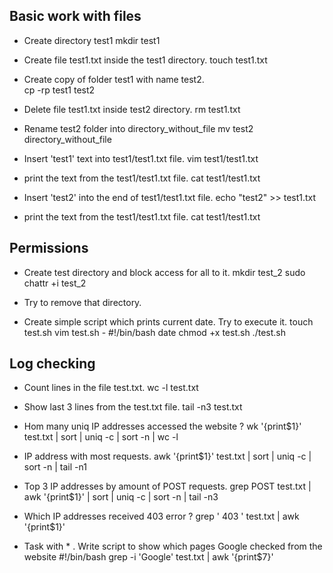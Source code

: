 ## Basic work with files

- Create directory test1
mkdir test1

- Create file test1.txt inside the test1 directory.
touch test1.txt

-   Create copy of folder test1 with name test2.  
cp -rp test1 test2

-    Delete file test1.txt inside test2 directory.
rm test1.txt

-    Rename test2 folder into directory_without_file
mv test2 directory_without_file

-    Insert 'test1' text into test1/test1.txt file.
vim test1/test1.txt

-    print the text from the test1/test1.txt file.
cat test1/test1.txt

-    Insert 'test2' into the end of test1/test1.txt file.
echo "test2" >> test1.txt

-    print the text from the test1/test1.txt file.
cat test1/test1.txt


## Permissions

-   Create test directory and block access for all to it.
mkdir test_2 
sudo chattr +i test_2

-   Try to remove that directory.


-   Create simple script which prints current date. Try to execute it.
touch test.sh
vim test.sh - #!/bin/bash date
chmod +x test.sh
./test.sh


## Log checking

-  Count lines in the file test.txt.
wc -l test.txt

- Show last 3 lines from the test.txt file. 
tail -n3 test.txt

-  Hom many uniq IP addresses accessed the website ? 
wk '{print$1}' test.txt  | sort | uniq -c | sort -n | wc -l

-  IP address with most requests.
awk '{print$1}' test.txt  | sort | uniq -c | sort -n | tail -n1 

-  Top 3 IP addresses by amount of POST requests.
grep POST test.txt | awk '{print$1}' | sort | uniq -c | sort -n | tail -n3

-  Which IP addresses received 403 error ? 
grep ' 403 ' test.txt | awk '{print$1}'

- Task with * . Write script to show which pages Google checked from the website
#!/bin/bash
grep -i 'Google' test.txt | awk '{print$7}' 
